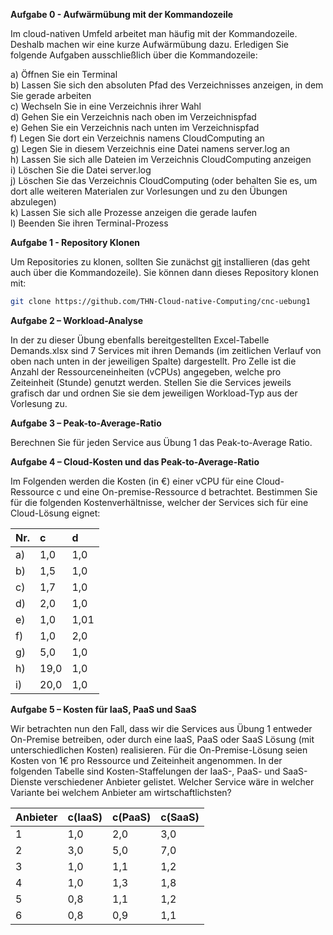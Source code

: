 **Aufgabe 0 - Aufwärmübung mit der Kommandozeile**

Im cloud-nativen Umfeld arbeitet man häufig mit der Kommandozeile. Deshalb machen wir eine kurze Aufwärmübung dazu. Erledigen Sie folgende Aufgaben ausschließlich über die Kommandozeile:

a) Öffnen Sie ein Terminal  
b) Lassen Sie sich den absoluten Pfad des Verzeichnisses anzeigen, in dem Sie gerade arbeiten  
c) Wechseln Sie in eine Verzeichnis ihrer Wahl  
d) Gehen Sie ein Verzeichnis nach oben im Verzeichnispfad  
e) Gehen Sie ein Verzeichnis nach unten im Verzeichnispfad  
f) Legen Sie dort ein Verzeichnis namens CloudComputing an  
g) Legen Sie in diesem Verzeichnis eine Datei namens server.log an  
h) Lassen Sie sich alle Dateien im Verzeichnis CloudComputing anzeigen  
i) Löschen Sie die Datei server.log  
j) Löschen Sie das Verzeichnis CloudComputing (oder behalten Sie es, um dort alle weiteren Materialen zur Vorlesungen und zu den Übungen abzulegen)  
k) Lassen Sie sich alle Prozesse anzeigen die gerade laufen  
l) Beenden Sie ihren Terminal-Prozess  


**Aufgabe 1 - Repository Klonen**

Um Repositories zu klonen, sollten Sie zunächst [git](https://git-scm.com/book/de/v2/Erste-Schritte-Git-installieren) installieren (das geht auch über die Kommandozeile). Sie können dann dieses Repository klonen mit:

   ```bash
git clone https://github.com/THN-Cloud-native-Computing/cnc-uebung1
   ```


**Aufgabe 2 – Workload-Analyse**

In der zu dieser Übung ebenfalls bereitgestellten Excel-Tabelle Demands.xlsx sind 7 Services mit ihren Demands (im zeitlichen Verlauf von oben nach unten in der jeweiligen Spalte) dargestellt. Pro Zelle ist die Anzahl der Ressourceneinheiten (vCPUs) angegeben, welche pro Zeiteinheit (Stunde) genutzt werden.
Stellen Sie die Services jeweils grafisch dar und ordnen Sie sie dem jeweiligen Workload-Typ aus der Vorlesung zu.

**Aufgabe 3 – Peak-to-Average-Ratio**

Berechnen Sie für jeden Service aus Übung 1 das Peak-to-Average Ratio.

**Aufgabe 4 – Cloud-Kosten und das Peak-to-Average-Ratio**

Im Folgenden werden die Kosten (in €) einer vCPU für eine Cloud-Ressource c und eine On-premise-Ressource d betrachtet. Bestimmen Sie für die folgenden Kostenverhältnisse, welcher der Services sich für eine Cloud-Lösung eignet:

| Nr.  | c  | d  |
|:----------|:----------|:----------|
| a)    | 1,0    | 1,0    |
| b)    | 1,5    | 1,0   |
| c)    | 1,7    | 1,0   |
| d)    | 2,0    | 1,0   |
| e)    | 1,0    | 1,01   |
| f)    | 1,0    | 2,0   |
| g)    | 5,0    | 1,0    |
| h)    | 19,0    | 1,0    |
| i)    | 20,0    | 1,0    |



**Aufgabe 5 – Kosten für IaaS, PaaS und SaaS**

Wir betrachten nun den Fall, dass wir die Services aus Übung 1 entweder On-Premise betreiben, oder durch eine IaaS, PaaS oder SaaS Lösung (mit unterschiedlichen Kosten) realisieren. Für die On-Premise-Lösung seien Kosten von 1€ pro Ressource und Zeiteinheit angenommen. In der folgenden Tabelle sind Kosten-Staffelungen der IaaS-, PaaS- und SaaS-Dienste verschiedener Anbieter gelistet. Welcher Service wäre in welcher Variante bei welchem Anbieter am wirtschaftlichsten?

| Anbieter  | c(IaaS)  | c(PaaS)  | c(SaaS)  |
|:----------|:----------|:----------|:----------|
| 1    | 1,0    | 2,0    | 3,0   |
| 2    | 3,0    | 5,0    | 7,0    |
| 3    | 1,0    | 1,1    | 1,2    |
| 4    | 1,0    | 1,3    | 1,8    |
| 5    | 0,8    | 1,1    | 1,2    |
| 6    | 0,8    | 0,9    | 1,1    |


